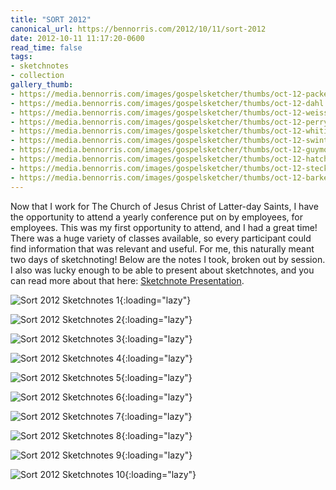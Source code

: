 ```yaml
---
title: "SORT 2012"
canonical_url: https://bennorris.com/2012/10/11/sort-2012
date: 2012-10-11 11:17:20-0600
read_time: false
tags:
- sketchnotes
- collection
gallery_thumb:
- https://media.bennorris.com/images/gospelsketcher/thumbs/oct-12-packer.jpg
- https://media.bennorris.com/images/gospelsketcher/thumbs/oct-12-dahl.jpg
- https://media.bennorris.com/images/gospelsketcher/thumbs/oct-12-weiss.jpg
- https://media.bennorris.com/images/gospelsketcher/thumbs/oct-12-perry.jpg
- https://media.bennorris.com/images/gospelsketcher/thumbs/oct-12-whiting.jpg
- https://media.bennorris.com/images/gospelsketcher/thumbs/oct-12-swinton.jpg
- https://media.bennorris.com/images/gospelsketcher/thumbs/oct-12-guymon.jpg
- https://media.bennorris.com/images/gospelsketcher/thumbs/oct-12-hatch.jpg
- https://media.bennorris.com/images/gospelsketcher/thumbs/oct-12-steckler.jpg
- https://media.bennorris.com/images/gospelsketcher/thumbs/oct-12-barker.jpg
---
```


Now that I work for The Church of Jesus Christ of Latter-day Saints, I have the opportunity to attend a yearly conference put on by employees, for employees. This was my first opportunity to attend, and I had a great time! There was a huge variety of classes available, so every participant could find information that was relevant and useful. For me, this naturally meant two days of sketchnoting! Below are the notes I took, broken out by session. I also was lucky enough to be able to present about sketchnotes, and you can read more about that here: <a href="https://bennorris.com/2012/10/11/sketchnote-presentation-oct" title="Sketchnote Presentation Oct 2012">Sketchnote Presentation</a>.

![Sort 2012 Sketchnotes 1](https://media.bennorris.com/images/gospelsketcher/sort-2012/oct-12-packer.jpg){:loading="lazy"}

![Sort 2012 Sketchnotes 2](https://media.bennorris.com/images/gospelsketcher/sort-2012/oct-12-dahl.jpg){:loading="lazy"}

![Sort 2012 Sketchnotes 3](https://media.bennorris.com/images/gospelsketcher/sort-2012/oct-12-weiss.jpg){:loading="lazy"}

![Sort 2012 Sketchnotes 4](https://media.bennorris.com/images/gospelsketcher/sort-2012/oct-12-perry.jpg){:loading="lazy"}

![Sort 2012 Sketchnotes 5](https://media.bennorris.com/images/gospelsketcher/sort-2012/oct-12-whiting.jpg){:loading="lazy"}

![Sort 2012 Sketchnotes 6](https://media.bennorris.com/images/gospelsketcher/sort-2012/oct-12-swinton.jpg){:loading="lazy"}

![Sort 2012 Sketchnotes 7](https://media.bennorris.com/images/gospelsketcher/sort-2012/oct-12-guymon.jpg){:loading="lazy"}

![Sort 2012 Sketchnotes 8](https://media.bennorris.com/images/gospelsketcher/sort-2012/oct-12-hatch.jpg){:loading="lazy"}

![Sort 2012 Sketchnotes 9](https://media.bennorris.com/images/gospelsketcher/sort-2012/oct-12-steckler.jpg){:loading="lazy"}

![Sort 2012 Sketchnotes 10](https://media.bennorris.com/images/gospelsketcher/sort-2012/oct-12-barker.jpg){:loading="lazy"}
